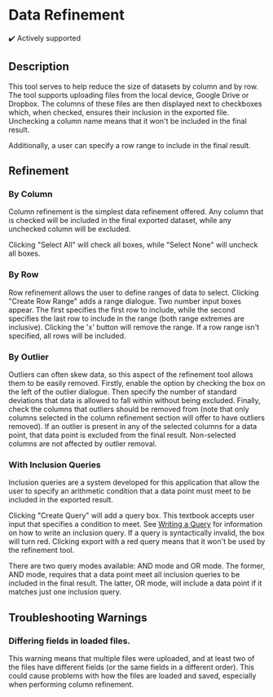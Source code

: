 # Data Refinement

✔️ Actively supported

## Description

This tool serves to help reduce the size of datasets by column and by row. The tool supports uploading files from the local device, Google Drive or Dropbox. The columns of these files are then displayed next to checkboxes which, when checked, ensures their inclusion in the exported file. Unchecking a column name means that it won't be included in the final result.

Additionally, a user can specify a row range to include in the final result.

## Refinement

### By Column

Column refinement is the simplest data refinement offered. Any column that is checked will be included in the final exported dataset, while any unchecked column will be excluded.

Clicking "Select All" will check all boxes, while "Select None" will uncheck all boxes.

### By Row

Row refinement allows the user to define ranges of data to select. Clicking "Create Row Range" adds a range dialogue. Two number input boxes appear. The first specifies the first row to include, while the second specifies the last row to include in the range (both range extremes are inclusive). Clicking the 'x' button will remove the range. If a row range isn't specified, all rows will be included.

### By Outlier

Outliers can often skew data, so this aspect of the refinement tool allows them to be easily removed. Firstly, enable the option by checking the box on the left of the outlier dialogue. Then specify the number of standard deviations that data is allowed to fall within without being excluded. Finally, check the columns that outliers should be removed from (note that only columns selected in the column refinement section will offer to have outliers removed). If an outlier is present in any of the selected columns for a data point, that data point is excluded from the final result. Non-selected columns are not affected by outlier removal.

### With Inclusion Queries

Inclusion queries are a system developed for this application that allow the user to specify an arithmetic condition that a data point must meet to be included in the exported result.

Clicking "Create Query" will add a query box. This textbook accepts user input that specifies a condition to meet. See [Writing a Query](docs/queries.md) for information on how to write an inclusion query. If a query is syntactically invalid, the box will turn red. Clicking export with a red query means that it won't be used by the refinement tool.

There are two query modes available: AND mode and OR mode. The former, AND mode, requires that a data point meet all inclusion queries to be included in the final result. The latter, OR mode, will include a data point if it matches just one inclusion query.

## Troubleshooting Warnings

### Differing fields in loaded files.

This warning means that multiple files were uploaded, and at least two of the files have different fields (or the same fields in a different order). This could cause problems with how the files are loaded and saved, especially when performing column refinement.